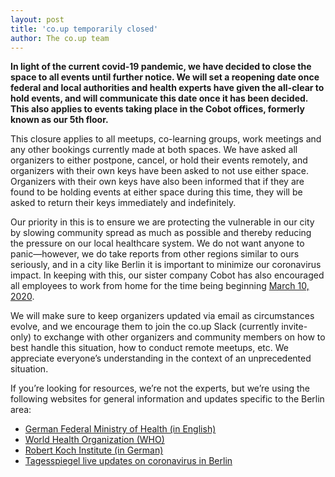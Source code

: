 ```yaml
---
layout: post
title: 'co.up temporarily closed'
author: The co.up team
---
```


**In light of the current covid-19 pandemic, we have decided to close the space to all events until further notice. We will set a reopening date once federal and local authorities and health experts have given the all-clear to hold events, and will communicate this date once it has been decided. This also applies to events taking place in the Cobot offices, formerly known as our 5th floor.**

This closure applies to all meetups, co-learning groups, work meetings and any other bookings currently made at both spaces. We have asked all organizers to either postpone, cancel, or hold their events remotely, and organizers with their own keys have been asked to not use either space. Organizers with their own keys have also been informed that if they are found to be holding events at either space during this time, they will be asked to return their keys immediately and indefinitely.

Our priority in this is to ensure we are protecting the vulnerable in our city by slowing community spread as much as possible and thereby reducing the pressure on our local healthcare system. We do not want anyone to panic—however, we do take reports from other regions similar to ours seriously, and in a city like Berlin it is important to minimize our coronavirus impact. In keeping with this, our sister company Cobot has also encouraged all employees to work from home for the time being beginning [March 10, 2020](https://blog.cobot.me/cobot-is-working-remotely-to-support-our-community-6c5939e7d2ee).

We will make sure to keep organizers updated via email as circumstances evolve, and we encourage them to join the co.up Slack (currently invite-only) to exchange with other organizers and community members on how to best handle this situation, how to conduct remote meetups, etc. We appreciate everyone’s understanding in the context of an unprecedented situation.

If you’re looking for resources, we’re not the experts, but we’re using the following websites for general information and updates specific to the Berlin area:

* [German Federal Ministry of Health (in English)](https://www.bundesgesundheitsministerium.de/en/press/2020/coronavirus.html)
* [World Health Organization (WHO)](https://www.who.int/news-room/q-a-detail/q-a-coronaviruses)
* [Robert Koch Institute (in German)](https://www.rki.de/DE/Content/InfAZ/N/Neuartiges_Coronavirus/Fallzahlen.html)
* [Tagesspiegel live updates on coronavirus in Berlin](https://www.tagesspiegel.de/berlin/infizierte-hotlines-anlaufstellen-coronavirus-in-berlin-das-ist-der-aktuelle-stand/25616798.html)
